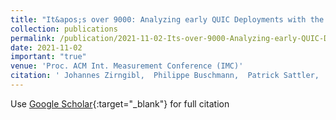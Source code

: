 ```yaml
---
title: "It&apos;s over 9000: Analyzing early QUIC Deployments with the Standardization on the Horizon"
collection: publications
permalink: /publication/2021-11-02-Its-over-9000-Analyzing-early-QUIC-Deployments-with-the-Standardization-on-the-Horizon
date: 2021-11-02
important: "true"
venue: 'Proc. ACM Int. Measurement Conference (IMC)'
citation: ' Johannes Zirngibl,  Philippe Buschmann,  Patrick Sattler,  Benedikt Jaeger,  Juliane Aulbach,  Georg Carle, &quot;It`s over 9000: Analyzing early QUIC Deployments with the Standardization on the Horizon.&quot; Proc. ACM Int. Measurement Conference (IMC), 2021.'
---
```

Use [Google Scholar](https://scholar.google.com/scholar?q=It&#x27;s+over+9000:+Analyzing+early+QUIC+Deployments+with+the+Standardization+on+the+Horizon){:target="_blank"} for full citation
